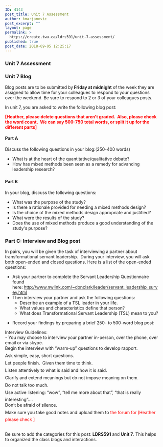 ```yaml
---
ID: 4143
post_title: Unit 7 Assessment
author: kmarjanovic
post_excerpt: ""
layout: page
permalink: >
  https://create.twu.ca/ldrs591/unit-7-assessment/
published: true
post_date: 2018-09-05 12:25:17
---
```

<h3>Unit 7 Assessment</h3>
<h3>Unit 7 Blog</h3>
Blog posts are to be submitted by<strong> Friday at midnight</strong> of the week they are assigned to allow time for your colleagues to respond to your questions over the weekend. Be sure to respond to 2 or 3 of your colleagues posts.

In unit 7, you are asked to write the following blog post:

<strong><span style="color: #ff0000;">[Heather, please delete questions that aren't graded.  Also, please check the word count.  We can say 500-750 total words, or split it up for the different parts]</span></strong>
<h4>Part A</h4>
Discuss the following questions in your blog:(250-400 words)
<ul>
 	<li>What is at the heart of the quantitative/qualitative debate?</li>
 	<li>How has mixed methods been seen as a remedy for advancing leadership research?</li>
</ul>
<h3></h3>
<h4>Part B</h4>
In your blog, discuss the following questions:
<ul>
 	<li>What was the purpose of the study?</li>
 	<li>Is there a rationale provided for needing a mixed methods design?</li>
 	<li>Is the choice of the mixed methods design appropriate and justified?</li>
 	<li>What were the results of the study?</li>
 	<li>Does the use of mixed methods produce a good understanding of the study's purpose?</li>
</ul>
<h3></h3>
<h3>Part C: Interview and Blog post</h3>
<p id="yui_3_17_2_1_1535585504618_19">In pairs, you will be given the task of interviewing a partner about transformational servant leadership.  During your interview, you will ask both open-ended and closed questions. Here is a list of the open-ended questions:</p>

<ul>
 	<li>Ask your partner to complete the Servant Leadership Questionnaire found here: <a href="http://www.nwlink.com/~donclark/leader/servant_leadership_survey.html">http://www.nwlink.com/~donclark/leader/servant_leadership_survey.html</a></li>
 	<li>Then interview your partner and ask the following questions:
<ul>
 	<li>Describe an example of a TSL leader in your life.</li>
 	<li>What values and characteristics define that person?</li>
 	<li>What does Transformational Servant Leadership (TSL) mean to you?</li>
</ul>
</li>
</ul>
<ul>
 	<li>Record your findings by preparing a brief 250- to 500-word blog post:</li>
</ul>
<div>Interview Guidelines:</div>
<div>- You may choose to interview your partner in-person, over the phone, over email or via skype.</div>
<div>Begin the interview with “warm-up” questions to develop rapport.</div>
<div>Ask simple, easy, short questions.</div>
<div>Let people finish.  Given them time to think.</div>
<div>Listen attentively to what is said and how it is said.</div>
<div>Clarify and extend meanings but do not impose meaning on them.</div>
<div>Do not talk too much.</div>
<div>Use active listening: “wow”, “tell me more about that”, “that is really interesting”….</div>
<div>Don’t be afraid of silence.</div>
<div>Make sure you take good notes and upload them to<span style="color: #ff0000;"> the forum for [Heather please check ]</span></div>
&nbsp;

Be sure to add the categories for this post: <strong>LDRS591</strong> and <strong>Unit 7</strong>. This helps to organized the class blogs and interactions.
<h3></h3>